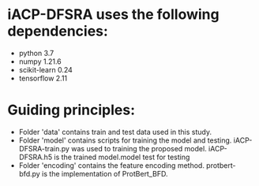 # iACP-DFSRA uses the following dependencies:
- python 3.7 
- numpy 1.21.6
- scikit-learn 0.24
- tensorflow 2.11
# Guiding principles:
- Folder 'data' contains train and test data used in this study.
- Folder 'model' contains scripts for training the model and testing. iACP-DFSRA-train.py was used to training the proposed model. iACP-DFSRA.h5 is the trained model.model test for testing
- Folder 'encoding' contains the feature encoding method. protbert-bfd.py is the implementation of ProtBert_BFD. 
